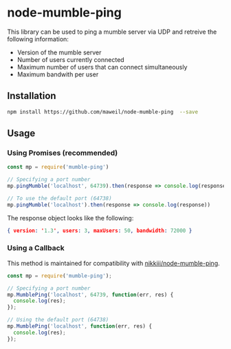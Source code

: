 # node-mumble-ping

This library can be used to ping a mumble server via UDP and retreive the following information:

- Version of the mumble server
- Number of users currently connected
- Maximum number of users that can connect simultaneously
- Maximum bandwith per user

## Installation

```sh
npm install https://github.com/maweil/node-mumble-ping  --save
```

## Usage

### Using Promises (recommended)

```js
const mp = require('mumble-ping')

// Specifying a port number
mp.pingMumble('localhost', 64739).then(response => console.log(response))

// To use the default port (64738)
mp.pingMumble('localhost').then(response => console.log(response))
```

The response object looks like the following:

```json
{ version: '1.3', users: 3, maxUsers: 50, bandwidth: 72000 }
```

### Using a Callback

This method is maintained for compatibility with [nikkiii/node-mumble-ping](https://github.com/nikkiii/node-mumble-ping).

```js
const mp = require('mumble-ping');

// Specifying a port number
mp.MumblePing('localhost', 64739, function(err, res) {
  console.log(res);
});

// Using the default port (64738)
mp.MumblePing('localhost', function(err, res) {
  console.log(res);
});
```
